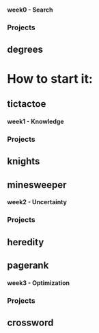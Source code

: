 #### week0 - Search

### Projects

## degrees

# How to start it:

## tictactoe

#### week1 - Knowledge

### Projects

## knights

## minesweeper

#### week2 - Uncertainty

### Projects

## heredity

## pagerank

#### week3 - Optimization

### Projects

## crossword
